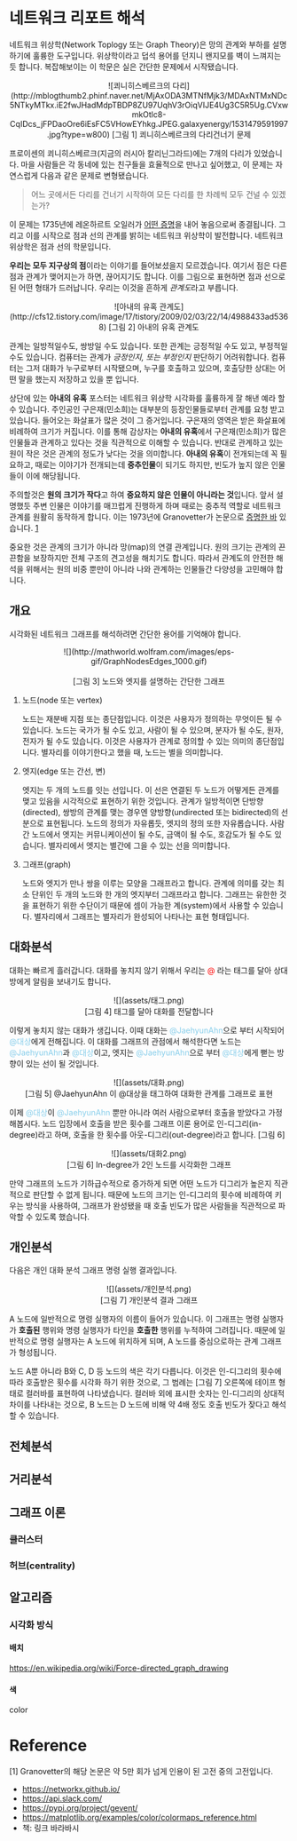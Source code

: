 # 네트워크 리포트 해석
네트워크 위상학(Network Toplogy 또는 Graph Theory)은 망의 관계와 부하를 설명하기에 훌륭한 도구입니다. 위상학이라고 덥석 용어를 던지니 왠지모를 벽이 느껴지는 듯 합니다. 복잡해보이는 이 학문은 실은 간단한 문제에서 시작됐습니다.

<p align='center'>
![쾨니히스베르크의 다리](http://mblogthumb2.phinf.naver.net/MjAxODA3MTNfMjk3/MDAxNTMxNDc5NTkyMTkx.iE2fwJHadMdpTBDP8ZU97UqhV3rOiqVIJE4Ug3C5R5Ug.CVxwmkOtlc8-CqIDcs_jFPDaoOre6iEsFC5VHowEYhkg.JPEG.galaxyenergy/1531479591997.jpg?type=w800)
    [그림 1] 쾨니히스베르크의 다리건너기 문제
</p>

프로이센의 쾨니히스베르크(지금의 러시아 칼리닌그라드)에는 7개의 다리가 있었습니다. 마을 사람들은 각 동네에 있는 친구들을 효율적으로 만나고 싶어했고, 이 문제는 자연스럽게 다음과 같은 문제로 변형됐습니다.

> 어느 곳에서든 다리를 건너기 시작하여 모든 다리를 한 차례씩 모두 건널 수 있겠는가?

이 문제는 1735년에 레온하르트 오일러가 [어떤 증명](https://ko.wikipedia.org/wiki/%EC%BE%A8%EB%8B%88%ED%9E%88%EC%8A%A4%EB%B2%A0%EB%A5%B4%ED%81%AC%EC%9D%98_%EB%8B%A4%EB%A6%AC_%EB%AC%B8%EC%A0%9C)을 내어 놓음으로써 종결됩니다. 그리고 이를 시작으로 점과 선의 관계를 밝히는 네트워크 위상학이 발전합니다. 네트워크 위상학은 점과 선의 학문입니다.

**우리는 모두 지구상의 점**이라는 이야기를 들어보셨을지 모르겠습니다. 여기서 점은 다른 점과 관계가 맺어지는가 하면, 끊어지기도 합니다. 이를 그림으로 표현하면 점과 선으로 된 어떤 형태가 드러납니다. 우리는 이것을 흔하게 *관계도*라고 부릅니다.

<p align='center'>
![아내의 유혹 관계도](http://cfs12.tistory.com/image/17/tistory/2009/02/03/22/14/4988433ad5368)
    [그림 2] 아내의 유혹 관계도
</p>

관계는 일방적일수도, 쌍방일 수도 있습니다. 또한 관계는 긍정적일 수도 있고, 부정적일 수도 있습니다. 컴퓨터는 관계가 *긍정인지, 또는 부정인지* 판단하기 어려워합니다. 컴퓨터는 그저 대화가 누구로부터 시작됐으며, 누구를 호출하고 있으며, 호출당한 상대는 어떤 말을 했는지 저장하고 있을 뿐 입니다.

상단에 있는 **아내의 유혹** 포스터는 네트워크 위상학 시각화를 훌륭하게 잘 해낸 예라 할 수 있습니다. 주인공인 구은재(민소희)는 대부분의 등장인물들로부터 관계를 요청 받고 있습니다. 들어오는 화살표가 많은 것이 그 증거입니다. 구은재의 영역은 받은 화살표에 비례하여 크기가 커집니다. 이를 통해 감상자는 **아내의 유혹**에서 구은재(민소희)가 많은 인물들과 관계하고 있다는 것을 직관적으로 이해할 수 있습니다. 반대로 관계하고 있는 원이 작은 것은 관계의 정도가 낮다는 것을 의미합니다. **아내의 유혹**이 전개되는데 꼭 필요하고, 때로는 이야기가 전개되는데 **중추인물**이 되기도 하지만, 빈도가 높지 않은 인물들이 이에 해당됩니다.

주의할것은 **원의 크기가 작다**고 하여 **중요하지 않은 인물이 아니라는 것**입니다. 앞서 설명했듯 주변 인물은 이야기를 매끄럽게 진행하게 하며 때로는 중추적 역할로 네트워크 관계를 원활히 동작하게 합니다. 이는 1973년에 Granovetter가 논문으로 [증명한 바](https://sociology.stanford.edu/sites/default/files/publications/the_strength_of_weak_ties_and_exch_w-gans.pdf) 있습니다. [1](#Reference)

중요한 것은 관계의 크기가 아니라 망(map)의 연결 관계입니다. 원의 크기는 관계의 끈끈함을 보장하지만 전체 구조의 견고성을 해치기도 합니다. 따라서 관계도의 안전한 해석을 위해서는 원의 비중 뿐만이 아니라 나와 관계하는 인물들간 다양성을 고민해야 합니다.

## 개요
시각화된 네트워크 그래프를 해석하려면 간단한 용어를 기억해야 합니다.

<p align='center'>
![](http://mathworld.wolfram.com/images/eps-gif/GraphNodesEdges_1000.gif)
    <br><br>
    [그림 3] 노드와 엣지를 설명하는 간단한 그래프
</p>

1. 노드(node 또는 vertex)

    노드는 재분배 지점 또는 종단점입니다. 이것은 사용자가 정의하는 무엇이든 될 수 있습니다. 노드는 국가가 될 수도 있고, 사람이 될 수 있으며, 분자가 될 수도, 원자, 전자가 될 수도 있습니다. 이것은 사용자가 관계로 정의할 수 있는 의미의 종단점입니다. 별자리를 이야기한다고 했을 때, 노드는 별을 의미합니다.
    
2. 엣지(edge 또는 간선, 변)

    엣지는 두 개의 노드를 잇는 선입니다. 이 선은 연결된 두 노드가 어떻게든 관계를 맺고 있음을 시각적으로 표현하기 위한 것입니다. 관계가 일방적이면 단방향(directed), 쌍방의 관계를 맺는 경우엔 양방향(undirected 또는 bidirected)의 선분으로 표현됩니다. 노드의 정의가 자유롭듯, 엣지의 정의 또한 자유롭습니다. 사람간 노드에서 엣지는 커뮤니케이션이 될 수도, 금액이 될 수도, 호감도가 될 수도 있습니다. 별자리에서 엣지는 별간에 그을 수 있는 선을 의미합니다.

3. 그래프(graph)

    노드와 엣지가 만나 쌍을 이루는 모양을 그래프라고 합니다. 관계에 의미를 갖는 최소 단위인 두 개의 노드와 한 개의 엣지부터 그래프라고 합니다. 그래프는 유한한 것을 표현하기 위한 수단이기 때문에 셈이 가능한 계(system)에서 사용할 수 있습니다. 별자리에서 그래프는 별자리가 완성되어 나타나는 표현 형태입니다.
    
## 대화분석
대화는 빠르게 흘러갑니다. 대화를 놓치지 않기 위해서 우리는 <font style='color:red'>@</font> 라는 태그를 달아 상대방에게 알림을 보내기도 합니다.

<p align='center'>
![](assets/태그.png)
    <br>
    [그림 4] 태그를 달아 대화를 전달합니다
</p>

이렇게 놓치지 않는 대화가 생깁니다. 이때 대화는 <font style='color:skyblue'>@JaehyunAhn</font>으로 부터 시작되어 <font style='color:skyblue'>@대상</font>에게 전해집니다. 이 대화를 그래프의 관점에서 해석한다면 노드는 <font style='color:skyblue'>@JaehyunAhn</font>과 <font style='color:skyblue'>@대상</font>이고, 엣지는 <font style='color:skyblue'>@JaehyunAhn</font>으로 부터 <font style='color:skyblue'>@대상</font>에게 뻗는 방향이 있는 선이 될 것입니다.


<p align='center'>
![](assets/대화.png)
    <br>
    [그림 5] @JaehyunAhn 이 @대상을 태그하여 대화한 관계를 그래프로 표현
</p>

이제 <font style='color:skyblue'>@대상</font>이 <font style='color:skyblue'>@JaehyunAhn</font> 뿐만 아니라 여러 사람으로부터 호출을 받았다고 가정해봅시다. 노드 입장에서 호출을 받은 횟수를 그래프 이론 용어로 인-디그리(in-degree)라고 하며, 호출을 한 횟수를 아웃-디그리(out-degree)라고 합니다. [그림 6]


<p align='center'>
![](assets/대화2.png)
    <br>
    [그림 6] In-degree가 2인 노드를 시각화한 그래프
</p>

만약 그래프의 노드가 기하급수적으로 증가하게 되면 어떤 노드가 디그리가 높은지 직관적으로 판단할 수 없게 됩니다. 때문에 노드의 크기는 인-디그리의 횟수에 비례하여 키우는 방식을 사용하여, 그래프가 완성됐을 때 호출 빈도가 많은 사람들을 직관적으로 파악할 수 있도록 했습니다.


## 개인분석
다음은 개인 대화 분석 그래프 명령 실행 결과입니다.

<p align='center'>
![](assets/개인분석.png)
    <br>
    [그림 7] 개인분석 결과 그래프
</p>

A 노드에 일반적으로 명령 실행자의 이름이 들어가 있습니다. 이 그래프는 명령 실행자가 **호출된** 행위와 명령 실행자가 타인을 **호출한** 행위를 누적하여 그려집니다. 때문에 일반적으로 명령 실행자는 A 노드에 위치하게 되며, A 노드를 중심으로하는 관계 그래프가 형성됩니다. 

노드 A뿐 아니라 B와 C, D 등 노드의 색은 각기 다릅니다. 이것은 인-디그리의 횟수에 따라 호출받은 횟수를 시각화 하기 위한 것으로, 그 범례는 [그림 7] 오른쪽에 테이프 형태로 컬러바를 표현하여 나타냈습니다. 컬러바 외에 표시한 숫자는 인-디그리의 상대적 차이를 나타내는 것으로, B 노드는 D 노드에 비해 약 4배 정도 호출 빈도가 잦다고 해석할 수 있습니다.

## 전체분석


## 거리분석
## 그래프 이론
### 클러스터
### 허브(centrality)
## 알고리즘
### 시각화 방식
#### 배치
https://en.wikipedia.org/wiki/Force-directed_graph_drawing
#### 색
color
# Reference
[1] Granovetter의 해당 논문은 약 5만 회가 넘게 인용이 된 고전 중의 고전입니다.
* https://networkx.github.io/
* https://api.slack.com/
* https://pypi.org/project/gevent/
* https://matplotlib.org/examples/color/colormaps_reference.html
* 책: 링크 바라바시
